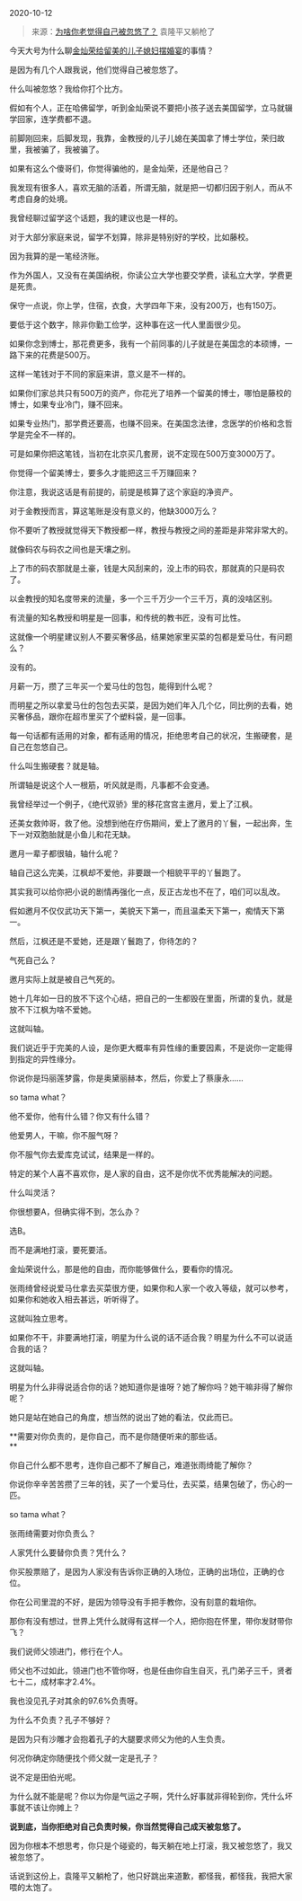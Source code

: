 2020-10-12

> 来源：[为啥你老觉得自己被忽悠了？](http://mp.weixin.qq.com/s?__biz=MzU3NDc5Nzc0NQ==&mid=2247493696&idx=2&sn=c94a7571a8795d9622668b23c11e53f9&chksm=fd2e4a9eca59c3881ece45ecaeca20ec897295058863feb5c2ec13293786af2a0bac5c2567a8&scene=27#wechat_redirect)
> 袁隆平又躺枪了

今天大号为什么聊[金灿荣给留美的儿子媳妇摆婚宴](https://mp.weixin.qq.com/s?__biz=MzU0MjYwNDU2Mw==&mid=2247492715&idx=2&sn=b5013df4e2c9d005d6c9703a5282e5b0&chksm=fb1a8817cc6d01019f3c27b25e60caaeb708a1af18fc63656e8bb39542b9661fbf17df2dd677&token=515352953&lang=zh_CN&scene=21#wechat_redirect)的事情？

  

是因为有几个人跟我说，他们觉得自己被忽悠了。

  

什么叫被忽悠？我给你打个比方。

  

假如有个人，正在哈佛留学，听到金灿荣说不要把小孩子送去美国留学，立马就辍学回家，连学费都不退。

  

前脚刚回来，后脚发现，我靠，金教授的儿子儿媳在美国拿了博士学位，荣归故里，我被骗了，我被骗了。  

  

如果有这么个傻哥们，你觉得骗他的，是金灿荣，还是他自己？

  

我发现有很多人，喜欢无脑的活着，所谓无脑，就是把一切都归因于别人，而从不考虑自身的处境。

  

我曾经聊过留学这个话题，我的建议也是一样的。

  

对于大部分家庭来说，留学不划算，除非是特别好的学校，比如藤校。  

  

因为我算的是一笔经济账。

  

作为外国人，又没有在美国纳税，你读公立大学也要交学费，读私立大学，学费更是死贵。  

  

保守一点说，你上学，住宿，衣食，大学四年下来，没有200万，也有150万。

  

要低于这个数字，除非你勤工俭学，这种事在这一代人里面很少见。

  

如果你念到博士，那花费更多，我有一个前同事的儿子就是在美国念的本硕博，一路下来的花费是500万。

  

这样一笔钱对于不同的家庭来讲，意义是不一样的。  

  

如果你们家总共只有500万的资产，你花光了培养一个留美的博士，哪怕是藤校的博士，如果专业冷门，赚不回来。

  

如果专业热门，那学费还要高，也赚不回来。在美国念法律，念医学的价格和念哲学是完全不一样的。

  

可是如果你把这笔钱，当初在北京买几套房，说不定现在500万变3000万了。

  

你觉得一个留美博士，要多久才能把这三千万赚回来？  

  

你注意，我说这话是有前提的，前提是核算了这个家庭的净资产。

  

对于金教授而言，算这笔账是没有意义的，他缺3000万么？  

  

你不要听了教授就觉得天下教授都一样，教授与教授之间的差距是非常非常大的。

  

就像码农与码农之间也是天壤之别。

  

上了市的码农那就是土豪，钱是大风刮来的，没上市的码农，那就真的只是码农了。

  

以金教授的知名度带来的流量，多一个三千万少一个三千万，真的没啥区别。

  

有流量的知名教授和明星是一回事，和传统的教书匠，没有可比性。

  

这就像一个明星建议别人不要买奢侈品，结果她家里买菜的包都是爱马仕，有问题么？  

  

没有的。

  

月薪一万，攒了三年买一个爱马仕的包包，能得到什么呢？

  

而明星之所以拿爱马仕的包包去买菜，是因为她们年入几个亿，同比例的去看，她买奢侈品，跟你在超市里买了个塑料袋，是一回事。  

  

每一句话都有适用的对象，都有适用的情况，拒绝思考自己的状况，生搬硬套，是自己在忽悠自己。

  

什么叫生搬硬套？就是轴。

  

所谓轴是说这个人一根筋，听风就是雨，凡事都不会变通。

  

我曾经举过一个例子，《绝代双骄》里的移花宫宫主邀月，爱上了江枫。

  

还美女救帅哥，救了他。没想到他在疗伤期间，爱上了邀月的丫鬟，一起出奔，生下一对双胞胎就是小鱼儿和花无缺。

  

邀月一辈子都很轴，轴什么呢？

  

轴自己这么完美，江枫却不爱他，非要跟一个相貌平平的丫鬟跑了。

  

其实我可以给你把小说的剧情再强化一点，反正古龙也不在了，咱们可以乱改。

  

假如邀月不仅仅武功天下第一，美貌天下第一，而且温柔天下第一，痴情天下第一。

  

然后，江枫还是不爱她，还是跟丫鬟跑了，你待怎的？

  

气死自己么？

  

邀月实际上就是被自己气死的。

  

她十几年如一日的放不下这个心结，把自己的一生都毁在里面，所谓的复仇，就是放不下江枫为啥不爱她。

  

这就叫轴。

  

我们说近乎于完美的人设，是你更大概率有异性缘的重要因素，不是说你一定能得到指定的异性缘分。

  

你说你是玛丽莲梦露，你是奥黛丽赫本，然后，你爱上了蔡康永......

  

so tama what？

  

他不爱你，他有什么错？你又有什么错？

  

他爱男人，干嘛，你不服气呀？

  

你不服气你去爱库克试试，结果是一样的。

  

特定的某个人喜不喜欢你，是人家的自由，这不是你优不优秀能解决的问题。

  

什么叫灵活？

  

你很想要A，但确实得不到，怎么办？

  

选B。

  

而不是满地打滚，要死要活。

  

金灿荣说什么，那是他的自由，而你能够做什么，要看你的情况。

  

张雨绮曾经说爱马仕拿去买菜很方便，如果你和人家一个收入等级，就可以参考，如果你和她收入相去甚远，听听得了。  

  

这就叫独立思考。

  

如果你不干，非要满地打滚，明星为什么说的话不适合我？明星为什么不可以说适合我的话？

  

这就叫轴。

  

明星为什么非得说适合你的话？她知道你是谁呀？她了解你吗？她干嘛非得了解你呢？  

  

她只是站在她自己的角度，想当然的说出了她的看法，仅此而已。  

  

 **需要对你负责的，是你自己，而不是你随便听来的那些话。  
**

  

你自己什么都不思考，连你自己都不了解自己，难道张雨绮能了解你？  

  

你说你辛辛苦苦攒了三年的钱，买了一个爱马仕，去买菜，结果包破了，伤心的一匹。

  

so tama what？  

  

张雨绮需要对你负责么？  

  

人家凭什么要替你负责？凭什么？  

  

你买股票赔了，是因为人家没有告诉你正确的入场位，正确的出场位，正确的仓位。

  

你在公司里混的不好，是因为领导没有手把手教你，没有刻意的栽培你。  

  

那你有没有想过，世界上凭什么就得有这样一个人，把你抱在怀里，带你发财带你飞？

  

我们说师父领进门，修行在个人。

  

师父也不过如此，领进门也不管你呀，也是任由你自生自灭，孔门弟子三千，贤者七十二，成材率才2.4%。

  

我也没见孔子对其余的97.6%负责呀。  

  

为什么不负责？孔子不够好？  
  

是因为只有沙雕才会抱着孔子的大腿要求师父为他的人生负责。

  

何况你确定你随便找个师父就一定是孔子？  

  

说不定是田伯光呢。

  

为什么就不能是呢？你以为你是气运之子啊，凭什么好事就非得轮到你，凭什么坏事就不该让你摊上？  

  

 **说到底，当你拒绝对自己负责时候，你当然觉得自己成天被忽悠了。**

  

因为你根本不想思考，你只是个碰瓷的，每天躺在地上打滚，我又被忽悠了，我又被忽悠了。

  

话说到这份上，袁隆平又躺枪了，他只好跳出来道歉，都怪我，都怪我，我把大家喂的太饱了。


